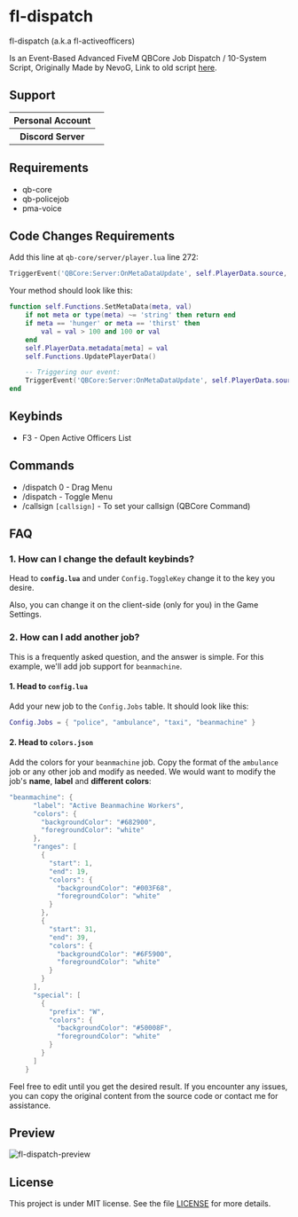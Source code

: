 # fl-dispatch

fl-dispatch (a.k.a fl-activeofficers)

Is an Event-Based Advanced FiveM QBCore Job Dispatch / 10-System Script,
Originally Made by NevoG,
Link to old script [here](https://forum.cfx.re/t/release-fivem-advanced-active-officers/1798459).

## Support

<table>
    <tr>
        <th>Personal Account</th>
        <td><img src="https://dcbadge.limes.pink/api/shield/311897788206153730" alt="" /></td>
    </tr>
        <th>Discord Server</th>
        <td><a target="_blank" href="https://discord.gg/87MZnFQv9y"><img src="https://dcbadge.limes.pink/api/server/87MZnFQv9y" alt="" /></a></td>
    </tr>
</table>

## Requirements

- qb-core
- qb-policejob
- pma-voice

## Code Changes Requirements

Add this line at `qb-core/server/player.lua` line 272:

```lua
TriggerEvent('QBCore:Server:OnMetaDataUpdate', self.PlayerData.source, meta, val)
```

Your method should look like this:

```lua
function self.Functions.SetMetaData(meta, val)
    if not meta or type(meta) ~= 'string' then return end
    if meta == 'hunger' or meta == 'thirst' then
        val = val > 100 and 100 or val
    end
    self.PlayerData.metadata[meta] = val
    self.Functions.UpdatePlayerData()

    -- Triggering our event:
    TriggerEvent('QBCore:Server:OnMetaDataUpdate', self.PlayerData.source, meta, val)
end
```

## Keybinds

- F3 - Open Active Officers List

## Commands

- /dispatch 0 - Drag Menu
- /dispatch - Toggle Menu
- /callsign `[callsign]` - To set your callsign (QBCore Command)

## FAQ

### 1. How can I change the default keybinds?
Head to **`config.lua`** and under `Config.ToggleKey` change it to the key you desire.

Also, you can change it on the client-side (only for you) in the Game Settings.

### 2. How can I add another job?
This is a frequently asked question, and the answer is simple. For this example, we'll add job support for `beanmachine`.

#### 1. Head to `config.lua`
Add your new job to the `Config.Jobs` table. It should look like this:
```lua
Config.Jobs = { "police", "ambulance", "taxi", "beanmachine" }
```

#### 2. Head to `colors.json`
Add the colors for your `beanmachine` job. Copy the format of the `ambulance` job or any other job and modify as needed.
We would want to modify the job's **name**, **label** and **different colors**:
```lua
"beanmachine": {
      "label": "Active Beanmachine Workers",
      "colors": {
        "backgroundColor": "#682900",
        "foregroundColor": "white"
      },
      "ranges": [
        {
          "start": 1,
          "end": 19,
          "colors": {
            "backgroundColor": "#003F68",
            "foregroundColor": "white"
          }
        },
        {
          "start": 31,
          "end": 39,
          "colors": {
            "backgroundColor": "#6F5900",
            "foregroundColor": "white"
          }
        }
      ],
      "special": [
        {
          "prefix": "W",
          "colors": {
            "backgroundColor": "#50008F",
            "foregroundColor": "white"
          }
        }
      ]
    }
```
Feel free to edit until you get the desired result. If you encounter any issues, you can copy the original content from the source code or contact me for assistance.

## Preview

![fl-dispatch-preview](https://github.com/finalLy134/fl-dispatch/assets/60448180/f9345bbf-a1d7-4929-92ad-e4490b4b69c9)

## License

This project is under MIT license. See the file [LICENSE](LICENSE) for more details.

